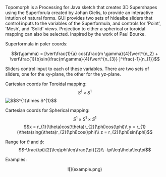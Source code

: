 Topomorph is a Processing for Java sketch that creates 3D Supershapes using the Superforula created by Johan Gielis, to provide an interactive intution of natural forms. GUI provides two sets of hidealbe sliders that control inputs to the variables of the Superformula, and controls for 'Point', 'Mesh', and 'Solid' views. Projection to either a spherical or toroidal mapping can also be selected. Inspired by the work of Paul Bourke.


Superformula in poler coords:

$$r(\gamma) = [\vert\frac{1}{a} cos(\frac{m \gamma}{4})\vert^{n_2} + \vert\frac{1}{b}sin(\frac{m\gamma}{4})\vert^{n_{3}} ]^\frac{-1}{n_{1}}$$


Sliders control input to each of these variables. There are two sets of sliders, one for the xy-plane, the other for the yz-plane.


Cartesian coords for Toroidal mapping:
$$S^{1}\times S^{1}$$
<img src="https://latex.codecogs.com/gif.latex?$$S^{1}\times&space;S^{1}$$" title="$$S^{1}\times S^{1}$$" />

Cartesian coords for Spherical mapping:
$$S^{1} \times S^{1} \times S^{1}$$
$$x = r_{1}(\theta)cos(\theta)r_{2}(\phi)cos(\phi)\\
y = r_{1}(\theta)sing(\theta)r_{2}(\phi)cos(\phi)\\
z = r_{2}(\phi)sin(\phi)$$


Range for $\theta$ and $\phi$:
$$-\frac{\pi}{2}\leq\phi\leq\frac{\pi}{2}\\
-\pi\leq\theta\leq\pi$$

Examples:

<center>
![](example.png)
</center

